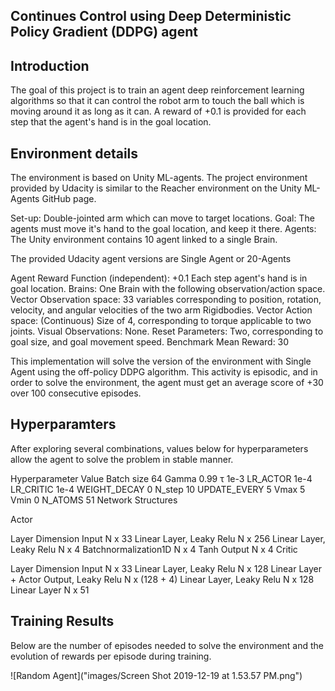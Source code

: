 ## Continues Control using Deep Deterministic Policy Gradient (DDPG) agent


## Introduction

The goal of this project is to train an agent deep reinforcement learning algorithms so that it can control the robot arm to touch the ball which is moving around it as long as it can. A reward of +0.1 is provided for each step that the agent's hand is in the goal location. 

## Environment details

The environment is based on Unity ML-agents. The project environment provided by Udacity is similar to the Reacher environment on the Unity ML-Agents GitHub page.

Set-up: Double-jointed arm which can move to target locations.
Goal: The agents must move it's hand to the goal location, and keep it there.
Agents: The Unity environment contains 10 agent linked to a single Brain.

The provided Udacity agent versions are Single Agent or 20-Agents

Agent Reward Function (independent): +0.1 Each step agent's hand is in goal location.
Brains: One Brain with the following observation/action space.
Vector Observation space: 33 variables corresponding to position, rotation, velocity, and angular velocities of the two arm Rigidbodies.
Vector Action space: (Continuous) Size of 4, corresponding to torque applicable to two joints.
Visual Observations: None.
Reset Parameters: Two, corresponding to goal size, and goal movement speed.
Benchmark Mean Reward: 30

This implementation will solve the version of the environment with Single Agent using the off-policy DDPG algorithm. This activity is episodic, and in order to solve the environment, the agent must get an average score of +30 over 100 consecutive episodes.


## Hyperparamters

After exploring several combinations, values below for hyperparameters allow the agent to solve the problem in stable manner.

Hyperparameter	Value
Batch size	64
Gamma	0.99
τ	1e-3
LR_ACTOR	1e-4
LR_CRITIC	1e-4
WEIGHT_DECAY	0
N_step	10
UPDATE_EVERY	5
Vmax	5
Vmin	0
N_ATOMS	51
Network Structures

Actor

Layer	Dimension
Input	N x 33
Linear Layer, Leaky Relu	N x 256
Linear Layer, Leaky Relu	N x 4
Batchnormalization1D	N x 4
Tanh Output	N x 4
Critic

Layer	Dimension
Input	N x 33
Linear Layer, Leaky Relu	N x 128
Linear Layer + Actor Output, Leaky Relu	N x (128 + 4)
Linear Layer, Leaky Relu	N x 128
Linear Layer	N x 51

## Training Results

Below are the number of episodes needed to solve the environment and the evolution of rewards per episode during training.

![Random Agent]("images/Screen Shot 2019-12-19 at 1.53.57 PM.png") 
